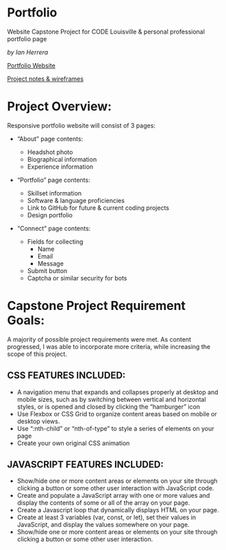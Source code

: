 # Portfolio
Website Capstone Project for CODE Louisville & personal professional portfolio page

*by Ian Herrera*

[Portfolio Website](https://iantherrera.github.io/Portfolio/)

[Project notes & wireframes](https://drive.google.com/file/d/1ZWJ9nSAYxI09EU6xMQwX4jmH5hyXAI-z/view?usp=sharing)

# Project Overview:

Responsive portfolio website will consist of 3 pages: 

- “About” page contents:
  - Headshot photo
  - Biographical information
  - Experience information

- “Portfolio” page contents:
  - Skillset information
  - Software & language proficiencies
  - Link to GitHub for future & current coding projects
  - Design portfolio

- “Connect” page contents:
  - Fields for collecting
    - Name
    - Email
    - Message
  - Submit button
  - Captcha or similar security for bots

# Capstone Project Requirement Goals:

A majority of possible project requirements were met. As content progressed, I was able to incorporate more criteria, while increasing the scope of this project.

## CSS FEATURES INCLUDED:
- A navigation menu that expands and collapses properly at desktop and mobile sizes, such as by switching between vertical and horizontal styles, or is opened and closed by clicking the “hamburger” icon
- Use Flexbox or CSS Grid to organize content areas based on mobile or desktop views. 
- Use “:nth-child” or “nth-of-type” to style a series of elements on your page
- Create your own original CSS animation

## JAVASCRIPT FEATURES INCLUDED:
- Show/hide one or more content areas or elements on your site through clicking a button or some other user interaction with JavaScript code.
- Create and populate a JavaScript array with one or more values and display the contents of some or all of the array on your page.
- Create a Javascript loop that dynamically displays HTML on your page.
- Create at least 3 variables (var, const, or let), set their values in JavaScript, and display the values somewhere on your page.
- Show/hide one or more content areas or elements on your site through clicking a button or some other user interaction.
